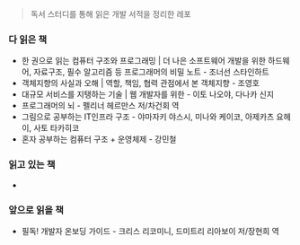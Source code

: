 > 독서 스터디를 통해 읽은 개발 서적을 정리한 레포
### 다 읽은 책
- 한 권으로 읽는 컴퓨터 구조와 프로그래밍 | 더 나은 소프트웨어 개발을 위한 하드웨어, 자료구조, 필수 알고리즘 등 프로그래머의 비밀 노트 - 조너선 스타인하트
- 객체지향의 사실과 오해 | 역할, 책임, 협력 관점에서 본 객체지향 - 조영호
- 대규모 서비스를 지탱하는 기술 | 웹 개발자를 위한 - 이토 나오야, 다나카 신지
- 프로그래머의 뇌 - 펠리너 헤르만스 저/차건회 역
- 그림으로 공부하는 IT인프라 구조 - 야마자키 야스시, 미나와 케이코, 아제카츠 요헤이, 사토 타카히코
- 혼자 공부하는 컴퓨터 구조 + 운영체제 - 강민철

### 읽고 있는 책
- 

### 앞으로 읽을 책
- 필독! 개발자 온보딩 가이드 - 크리스 리코미니, 드미트리 리아보이 저/장현희 역
